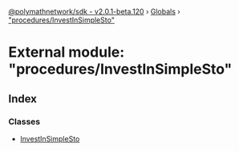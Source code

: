 [@polymathnetwork/sdk - v2.0.1-beta.120](../README.md) › [Globals](../globals.md) › ["procedures/InvestInSimpleSto"](_procedures_investinsimplesto_.md)

# External module: "procedures/InvestInSimpleSto"

## Index

### Classes

- [InvestInSimpleSto](../classes/_procedures_investinsimplesto_.investinsimplesto.md)
